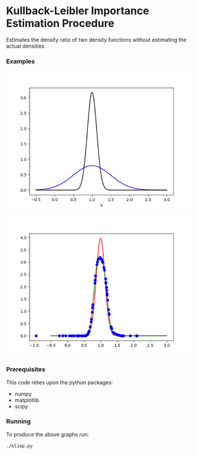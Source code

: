 # Kullback-Leibler Importance Estimation Procedure

Estimates the density ratio of two density functions without estimating the
actual densities.

### Examples

![Figure1](images/Figure_1.png)

![Figure2](images/Figure_2.png)

### Prerequisites

This code relies upon the python packages:
* numpy
* matplotlib
* scipy

### Running

To produce the above graphs run:

```
./kliep.py
```
